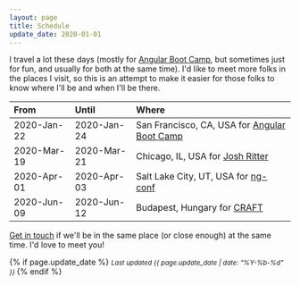 ```yaml
---
layout: page
title: Schedule
update_date: 2020-01-01
---
```


I travel a lot these days (mostly for [Angular Boot Camp](http://angularbootcamp.com/), but sometimes just for fun, and usually for both at the same time). I'd like to meet more folks in the places I visit, so this is an attempt to make it easier for those folks to know where I'll be and when I'll be there.

| From        | Until       | Where
|:------------|:------------|:-
| 2020-Jan-22 | 2020-Jan-24 | San Francisco, CA, USA for [Angular Boot Camp](http://angularbootcamp.com/)
| 2020-Mar-19 | 2020-Mar-21 | Chicago, IL, USA for [Josh Ritter](https://www.joshritter.com/)
| 2020-Apr-01 | 2020-Apr-03 | Salt Lake City, UT, USA for [ng-conf](https://www.ng-conf.org)
| 2020-Jun-09 | 2020-Jun-12 | Budapest, Hungary for [CRAFT](https://craft-conf.com/)

[Get in touch](/contact/) if we'll be in the same place (or close enough) at the same time. I'd love to meet you!

{% if page.update_date %}
  <small>
    *Last updated {{ page.update_date | date: "%Y-%b-%d" }}*
  </small>
{% endif %}
